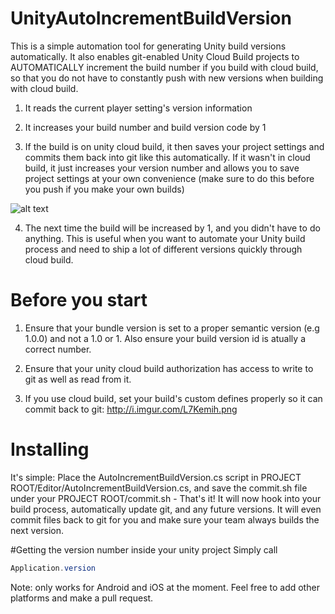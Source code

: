 # UnityAutoIncrementBuildVersion
This is a simple automation tool for generating Unity build versions automatically. It also enables git-enabled Unity Cloud Build projects to AUTOMATICALLY increment the build number if you build with cloud build, so that you do not have to constantly push with new versions when building with cloud build.

1) It reads the current player setting's version information

2) It increases your build number and build version code by 1

3) If the build is on unity cloud build, it then saves your project settings and commits them back into git like this automatically. If it wasn't in cloud build, it just increases your version number and allows you to save project settings at your own convenience (make sure to do this before you push if you make your own builds)

![alt text](http://i.imgur.com/05rhU1w.png "Commit back")

4) The next time the build will be increased by 1, and you didn't have to do anything. This is useful when you want to automate your Unity build process and need to ship a lot of different versions quickly through cloud build.

# Before you start

1) Ensure that your bundle version is set to a proper semantic version (e.g 1.0.0) and not a 1.0 or 1. Also ensure your build version id is atually a correct number.

2) Ensure that your unity cloud build authorization has access to write to git as well as read from it.

3) If you use cloud build, set your build's custom defines properly so it can commit back to git: http://i.imgur.com/L7Kemih.png


# Installing
It's simple: Place the AutoIncrementBuildVersion.cs script in PROJECT ROOT/Editor/AutoIncrementBuildVersion.cs, and save the commit.sh file under your PROJECT ROOT/commit.sh - That's it! It will now hook into your build process, automatically update git, and any future versions. It will even commit files back to git for you and make sure your team always builds the next version. 

#Getting the version number inside your unity project
Simply call 

```C#
Application.version
```

Note: only works for Android and iOS at the moment. Feel free to add other platforms and make a pull request.
